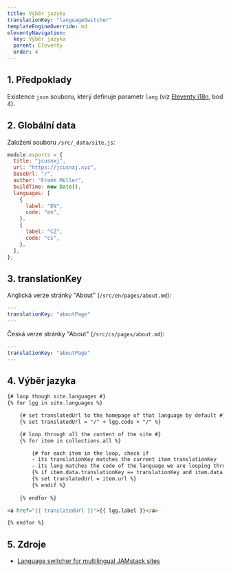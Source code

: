 ```yaml
---
title: Výběr jazyka
translationKey: "languageSwitcher"
templateEngineOverride: md
eleventyNavigation:
  key: Výběr jazyka
  parent: Eleventy
  order: 4
---
```

## 1. Předpoklady
Existence `json` souboru, který definuje parametr `lang` (viz [Eleventy i18n](/cs/note/eleventy/eleventy-i18n), bod 4).

## 2. Globální data
Založení souboru `/src/_data/site.js`:

```js
module.exports = {
  title: "jcusnxj",                
  url: "https://jcusnxj.xyz",      
  baseUrl: "/",
  author: "Frank Müller",          
  buildTime: new Date(),
  languages: [
    {
      label: "EN",
      code: "en",
    },
    {
      label: "CZ",
      code: "cs",
    },
  ],
};
```

## 3. translationKey
Anglická verze stránky "About" (`/src/en/pages/about.md`): 
```yaml
---
translationKey: "aboutPage"
---
```

Česká verze stránky "About" (`/src/cs/pages/about.md`):
```yaml
---
translationKey: "aboutPage"
---
```

## 4. Výběr jazyka
```html
{# loop though site.languages #}
{% for lgg in site.languages %}

    {# set translatedUrl to the homepage of that language by default #}
    {% set translatedUrl = "/" + lgg.code + "/" %}

    {# loop through all the content of the site #}
    {% for item in collections.all %}

        {# for each item in the loop, check if
        - its translationKey matches the current item translationKey
        - its lang matches the code of the language we are looping through #}
        {% if item.data.translationKey == translationKey and item.data.lang == lgg.code %}
        {% set translatedUrl = item.url %}
        {% endif %}
        
    {% endfor %}

<a href="{{ translatedUrl }}">{{ lgg.label }}</a>

{% endfor %}
```

## 5. Zdroje
- [Language switcher for multilingual JAMstack sites](https://www.webstoemp.com/blog/language-switcher-multilingual-jamstack-sites/)